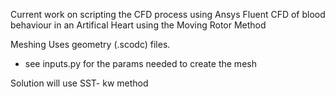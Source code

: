 Current work on scripting the CFD process using Ansys Fluent
CFD of blood behaviour in an Artifical Heart using the Moving Rotor Method

Meshing
Uses geometry (.scodc) files. 
- see inputs.py for the params needed to create the mesh

Solution
will use SST- kw method

